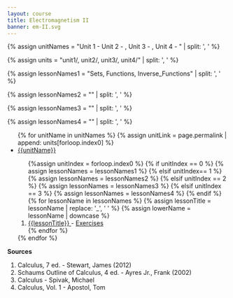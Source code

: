 ```yaml
---
layout: course
title: Electromagnetism II
banner: em-II.svg
---
```


{% assign unitNames = "Unit 1 -  Unit 2 - , Unit 3 - , Unit 4 - " | split: ', ' %}

{% assign units = "unit1/, unit2/, unit3/, unit4/" | split: ', ' %}

{% assign lessonNames1 = "Sets, Functions, Inverse_Functions" | split: ', ' %}

{% assign lessonNames2 = "" | split: ', ' %}

{% assign lessonNames3 = "" | split: ', ' %}

{% assign lessonNames4 = "" | split: ', ' %}

<ul>
{% for unitName in unitNames %}
{% assign unitLink = page.permalink | append: units[forloop.index0] %}
<li>  <a class="page-link" href="{{unitLink}}"> {{unitName}} </a> </li>
<ol> {%assign unitIndex = forloop.index0 %}
{% if unitIndex == 0 %} {% assign lessonNames = lessonNames1 %}
{% elsif unitIndex== 1 %}  {% assign lessonNames = lessonNames2 %}
{% elsif unitIndex == 2 %}  {% assign lessonNames = lessonNames3 %}
{% elsif unitIndex == 3 %}  {% assign lessonNames = lessonNames4 %}
{% endif %}
{% for lessonName in lessonNames %}
{% assign lessonTitle = lessonName | replace:  '_', ' ' %}
{% assign lowerName = lessonName | downcase %}
<li> <a class = "page-link" href = "{{ lowerName | prepend: units[unitIndex] | prepend: current_page.permalink }}"> {{lessonTitle}} </a> - <a class = "page-link" href = "{{ lowerName | prepend: units[unitIndex] | prepend: current_page.permalink | append: "-exercises" }}"> Exercises </a> </li>
{% endfor %}
</ol>
{% endfor %}
</ul>

**Sources**

1. Calculus, 7 ed. - Stewart, James (2012)
2. Schaums Outline of Calculus, 4 ed. - Ayres Jr., Frank (2002)
3. Calculus - Spivak, Michael
4. Calculus, Vol. 1 - Apostol, Tom
